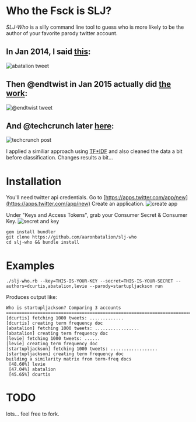 # Who the Fsck is SLJ?


*SLJ-Who* is a silly command line tool to guess who is more likely to be
the author of your favorite parody twitter account.

## In Jan 2014, I said [this](https://twitter.com/abatalion/status/424094146173730816):
![abatalion tweet](https://s3.amazonaws.com/f.cl.ly/items/0h3h1M3m0l0C2u1f3F3Z/Screen%20Shot%202015-01-16%20at%2012.42.56%20PM.jpg)

## Then @endtwist in Jan 2015 actually did [the work](https://twitter.com/endtwist/status/554358608985866240):
![@endtwist tweet](https://s3.amazonaws.com/f.cl.ly/items/0O430L1F2X2o3i2X3H3r/Screen%20Shot%202015-01-16%20at%2012.43.08%20PM.jpg)

## And @techcrunch later [here](http://techcrunch.com/2015/01/11/maybe-its-arrington/):
![techcrunch post](https://s3.amazonaws.com/f.cl.ly/items/3x3S121q1A1i273G0y1X/Screen%20Shot%202015-01-16%20at%2012.44.19%20PM.jpg)

I applied a similiar approach using [TF*IDF](http://en.wikipedia.org/wiki/Tf%E2%80%93idf)
and also cleaned the data a bit before classification.
Changes results a bit...

# Installation

You'll need twitter api credentials.
Go to [https://apps.twitter.com/app/new](https://apps.twitter.com/app/new)
Create an application.
     ![create app](https://s3.amazonaws.com/f.cl.ly/items/302d3a2h0T343Y0F2H0h/Screen%20Shot%202015-01-16%20at%201.06.19%20PM.jpg)

Under "Keys and Access Tokens", grab your Consumer Secret & Consumer Key.
     ![secret and key](http://cl.ly/image/1m222w1J081N/Screen%20Shot%202015-01-16%20at%201.06.37%20PM.jpg)


    gem install bundler
    git clone https://github.com/aaronbatalion/slj-who
    cd slj-who && bundle install


# Examples

    ./slj-who.rb --key=THIS-IS-YOUR-KEY --secret=THIS-IS-YOUR-SECRET --authors=dcurtis,abatalion,levie --parody=startupljackson run


Produces output like:

    Who is startupljackson? Comparing 3 accounts
    ================================================================================
    [dcurtis] fetching 1000 tweets: .............
    [dcurtis] creating term frequency doc
    [abatalion] fetching 1000 tweets: .................
    [abatalion] creating term frequency doc
    [levie] fetching 1000 tweets: ......
    [levie] creating term frequency doc
    [startupljackson] fetching 1000 tweets: ..................
    [startupljackson] creating term frequency doc
    building a similarity matrix from term-freq docs
     [48.60%] levie
     [47.04%] abatalion
     [45.65%] dcurtis

# TODO
  lots... feel free to fork.